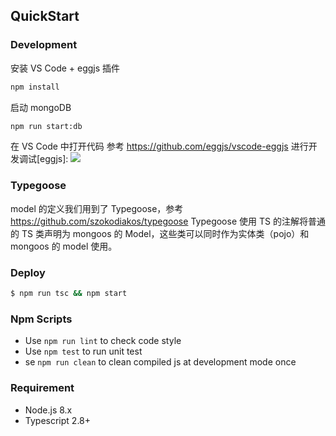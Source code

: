 ## QuickStart

### Development

安装 VS Code + eggjs 插件

```bash
npm install
```

启动 mongoDB

```bash
npm run start:db
```

在 VS Code 中打开代码
参考 https://github.com/eggjs/vscode-eggjs 进行开发调试[eggjs]:
![](https://github.com/eggjs/vscode-eggjs/raw/master/snapshot/debugger.gif)

### Typegoose

model 的定义我们用到了 Typegoose，参考 https://github.com/szokodiakos/typegoose
Typegoose 使用 TS 的注解将普通的 TS 类声明为 mongoos 的 Model，这些类可以同时作为实体类（pojo）和 mongoos 的 model 使用。

### Deploy

```bash
$ npm run tsc && npm start
```

### Npm Scripts

- Use `npm run lint` to check code style
- Use `npm test` to run unit test
- se `npm run clean` to clean compiled js at development mode once

### Requirement

- Node.js 8.x
- Typescript 2.8+
